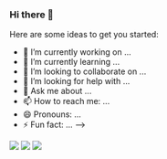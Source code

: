 ### Hi there 👋

Here are some ideas to get you started:

- 🔭 I’m currently working on ...
- 🌱 I’m currently learning ...
- 👯 I’m looking to collaborate on ...
- 🤔 I’m looking for help with ...
- 💬 Ask me about ...
- 📫 How to reach me: ...
- 😄 Pronouns: ...
- ⚡ Fun fact: ...
-->

<img src="https://img.shields.io/badge/unity-FFFFFF?style=for-the-badge&logo=Unity&logoColor=white"> 

<img src="https://img.shields.io/badge/Java-007396?style=for-the-badge&logo=java&logoColor=white"> 


<img src="https://img.shields.io/badge/c++-00599C?style=for-the-badge&logo=c%2B%2B&logoColor=white">



